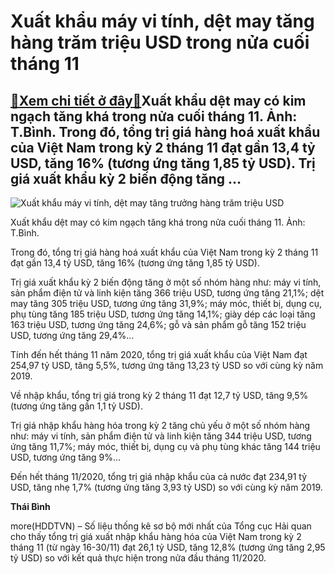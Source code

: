 Xuất khẩu máy vi tính, dệt may tăng hàng trăm triệu USD trong nửa cuối tháng 11
===============================================================================

[:gift:Xem chi tiết ở đây:gift:](https://hddtvn.com/xuat-khau-may-vi-tinh-det-may-tang-hang-tram-trieu-usd-trong-nua-cuoi-thang-11/)Xuất khẩu dệt may có kim ngạch tăng khá trong nửa cuối tháng 11. Ảnh: T.Bình. Trong đó, tổng trị giá hàng hoá xuất khẩu của Việt Nam trong kỳ 2 tháng 11 đạt gần 13,4 tỷ USD, tăng 16% (tương ứng tăng 1,85 tỷ USD). Trị giá xuất khẩu kỳ 2 biến động tăng …
-------------------------------------------------------------------------------------------------------------------------------------------------------------------------------------------------------------------------------------------------------------





![Xuất khẩu máy vi tính, dệt may tăng trưởng hàng trăm triệu USD](https://hddtvn.com/wp-content/uploads/2021/01/DSC_0356.jpg "Xuất khẩu máy vi tính, dệt may tăng trưởng hàng trăm triệu USD")


Xuất khẩu dệt may có kim ngạch tăng khá trong nửa cuối tháng 11. Ảnh: T.Bình.



Trong đó, tổng trị giá hàng hoá xuất khẩu của Việt Nam trong kỳ 2 tháng 11 đạt gần 13,4 tỷ USD, tăng 16% (tương ứng tăng 1,85 tỷ USD).


Trị giá xuất khẩu kỳ 2 biến động tăng ở một số nhóm hàng như: máy vi tính, sản phẩm điện tử và linh kiện tăng 366 triệu USD, tương ứng tăng 21,1%; dệt may tăng 305 triệu USD, tương ứng tăng 31,9%; máy móc, thiết bị, dụng cụ, phụ tùng tăng 185 triệu USD, tương ứng tăng 14,1%; giày dép các loại tăng 163 triệu USD, tương ứng tăng 24,6%; gỗ và sản phẩm gỗ tăng 152 triệu USD, tương ứng tăng 29,4%…


Tính đến hết tháng 11 năm 2020, tổng trị giá xuất khẩu của Việt Nam đạt 254,97 tỷ USD, tăng 5,5%, tương ứng tăng 13,23 tỷ USD so với cùng kỳ năm 2019.


Về nhập khẩu, tổng trị giá trong kỳ 2 tháng 11 đạt 12,7 tỷ USD, tăng 9,5% (tương ứng tăng gần 1,1 tỷ USD).


Trị giá nhập khẩu hàng hóa trong kỳ 2 tăng chủ yếu ở một số nhóm hàng như: máy vi tính, sản phẩm điện tử và linh kiện tăng 344 triệu USD, tương ứng tăng 11,7%; máy móc, thiết bị, dụng cụ và phụ tùng khác tăng 144 triệu USD, tương ứng tăng 9%…


Đến hết tháng 11/2020, tổng trị giá nhập khẩu của cả nước đạt 234,91 tỷ USD, tăng nhẹ 1,7% (tương ứng tăng 3,93 tỷ USD) so với cùng kỳ năm 2019.




**Thái Bình**



more(HDDTVN) – Số liệu thống kê sơ bộ mới nhất của Tổng cục Hải quan cho thấy tổng trị giá xuất nhập khẩu hàng hóa của Việt Nam trong kỳ 2 tháng 11 (từ ngày 16-30/11) đạt 26,1 tỷ USD, tăng 12,8% (tương ứng tăng 2,95 tỷ USD) so với kết quả thực hiện trong nửa đầu tháng 11/2020.

